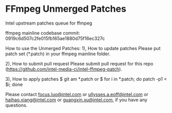 FFmpeg Unmerged Patches
========================
Intel upstream patches queue for ffmpeg

ffmpeg mainline codebase
commit: 0919c6d507c2fe015fb165ae1880d75f16ec327c

How to use the Unmerged Patches:
1), How to update patches
    Please put patch set (*.patch) in your ffmpeg mainline folder.

2), How to submit pull request
    Please submit pull request for this repo (https://github.com/intel-media-ci/intel-ffmpeg-patch).

3), How to apply patches
    $ git am *.patch
    or
    $ for i in *.patch; do patch -p1 < $i; done

Please contact focus.luo@intel.com or ullysses.a.eoff@intel.com or haihao.xiang@intel.com or guangxin.xu@intel.com, if you have any questions.

